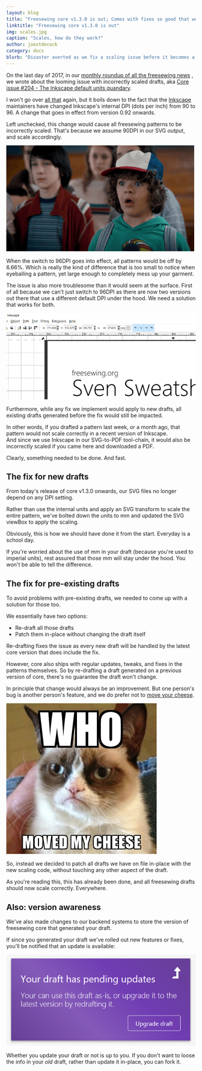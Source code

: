 ```yaml
---
layout: blog
title: "Freesewing core v1.3.0 is out; Comes with fixes so good that we back-ported them to all your drafts"
linktitle: "Freesewing core v1.3.0 is out"
img: scales.jpg
caption: "Scales, how do they work?"
author: joostdecock
category: docs
blurb: "Disaster averted as we fix a scaling issue before it becomes a whole thing."
---
```

On the last day of 2017, in our 
[monthly roundup of all the freesewing news](/blog/roundup-2017-12/)
, we wrote about 
the looming issue with incorrectly scaled drafts, aka 
[Core issue #204 - The Inkscape default units quandary](https://github.com/freesewing/core/issues/204).

I won't go over [all that](/blog/roundup-2017-12/) again, but it boils down to the fact that the 
[Inkscape](http://inkscape.org/) maintainers have
changed Inkscape's internal DPI (dots per inch) from 90 to 96. A change that goes in effect from version
0.92 onwards.

Left unchecked, this change would cause all freesewing patterns to be incorrectly scaled.
That's because we assume 90DPI in our SVG output, and scale accordingly.

![That 'oh-shit' moment when we realized the full impact of the DPI change](/img/blog/core-v1.3.0-is-out/oh-shit.gif)

When the switch to 96DPI goes into effect, all patterns would be off by 6.66%. Which is really 
the kind of difference that is too small to notice when eyeballing a pattern, yet large enough
to completely mess up your garment.

The issue is also more troublesome than it would seem at the surface.
First of all because we can't just switch to 96DPI as there are now two versions out there
that use a different default DPI under the hood. We need a solution that works for both.

![Screenshot of a freesewing pattern that is incorrectly scaled in the latest Inkscape release](/img/blog/core-v1.3.0-is-out/inkscape.png)

Furthermore, while any fix we implement would apply to new drafts, 
all existing drafts generated before the fix would still be impacted.

In other words, if you drafted a pattern last week, or a month ago, that pattern would not 
scale correctly in a recent version of Inkscape.  
And since we use Inkscape in our SVG-to-PDF tool-chain, it would also be incorrectly scaled
if you came here and downloaded a PDF.

Clearly, something needed to be done. And fast.  

## The fix for new drafts

From today's release of core v1.3.0 onwards, our SVG files no longer depend on any DPI setting.

Rather than use the internal units and apply an SVG transform to scale the entire 
pattern, we've bolted down the units to mm and updated the SVG viewBox to apply the scaling.

Obviously, this is how we should have done it from the start. Everyday is a school day.

If you're worried about the use of mm in your draft (because you're used to imperial
units), rest assured that those mm will stay under the hood. You won't be able to tell the difference.

## The fix for pre-existing drafts

To avoid problems with pre-existing drafts, we needed to come up with a solution for those too.

We essentially have two options:

 - Re-draft all those drafts
 - Patch them in-place without changing the draft itself

Re-drafting fixes the issue as every new draft will be handled by the latest core version
that does include the fix.

However, core also ships with regular updates, tweaks, and fixes in the patterns themselves.
So by re-drafting a draft generated on a previous version of core, there's no guarantee the
draft won't change.

In principle that change would always be an improvement. But one person's bug is another person's 
feature, and we do prefer not to [move your cheese](https://en.wikipedia.org/wiki/Who_Moved_My_Cheese%3F).

![Don't touch my stuff](/img/blog/core-v1.3.0-is-out/who-moved-my-cheese.jpg)

So, instead we decided to patch all drafts we have on file in-place with the new scaling code,
without touching any other aspect of the draft.

As you're reading this, this has already been done, and all freesewing drafts should now scale correctly. 
Everywhere.

## Also: version awareness

We've also made changes to our backend systems to store the version of freesewing core that 
generated your draft.

If since you generated your draft we've rolled out new features or fixes, you'll be notified
that an update is available:

![If you draft is generated with an old version of freesewing core, we'll tell you about it](/img/blog/core-v1.3.0-is-out/upgrade.png)

Whether you update your draft or not is up to you. 
If you don't want to loose the info in your *old* draft, rather than update it in-place, you can fork it.

